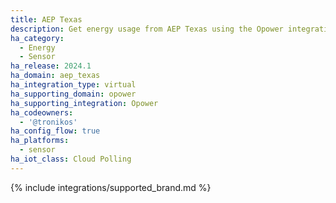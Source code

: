 ```yaml
---
title: AEP Texas
description: Get energy usage from AEP Texas using the Opower integration
ha_category:
  - Energy
  - Sensor
ha_release: 2024.1
ha_domain: aep_texas
ha_integration_type: virtual
ha_supporting_domain: opower
ha_supporting_integration: Opower
ha_codeowners:
  - '@tronikos'
ha_config_flow: true
ha_platforms:
  - sensor
ha_iot_class: Cloud Polling
---
```


{% include integrations/supported_brand.md %}
